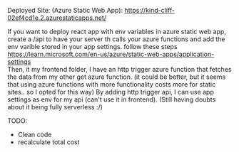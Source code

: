 Deployed Site: (Azure Static Web App):
https://kind-cliff-02ef4cd1e.2.azurestaticapps.net/

 
 If you want to deploy react app with env variables in azure static web app, create a /api to have your server th calls your azure functions and add the env varible stored in your app settings. follow these steps https://learn.microsoft.com/en-us/azure/static-web-apps/application-settings <br> 
 Then, it my frontend folder, I have an http trigger azure function that fetches the data from my other get azure function. (it could be better, but it seems that using azure functions with more functionality costs more for static sites.. so I opted for this way) By adding http trigger api, I can use app settings as env for my api (can't use it in frontend). (Still having doubts about it being fully serverless :/)
 <br>

TODO: <br>
- Clean code <br>
- recalculate total cost <br>



